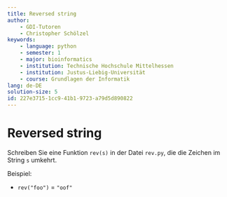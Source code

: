 ```yaml
---
title: Reversed string
author:
    - GDI-Tutoren
    - Christopher Schölzel
keywords:
    - language: python
    - semester: 1
    - major: bioinformatics
    - institution: Technische Hochschule Mittelhessen
    - institution: Justus-Liebig-Universität
    - course: Grundlagen der Informatik
lang: de-DE
solution-size: 5
id: 227e3715-1cc9-41b1-9723-a79d5d890822
---
```


# Reversed string

Schreiben Sie eine Funktion `rev(s)` in der Datei `rev.py`, die die Zeichen im String `s` umkehrt.

Beispiel:

* `rev("foo")` = `"oof"`
